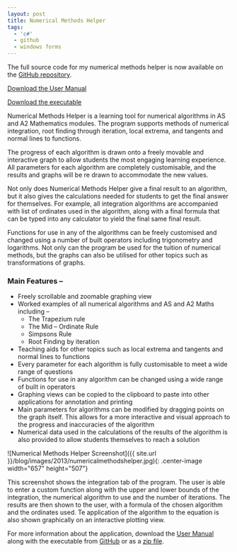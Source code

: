 ```yaml
---
layout: post
title: Numerical Methods Helper
tags:
  - 'c#'
  - github
  - windows forms
---
```

The full source code for my numerical methods helper is now available on the [GitHub repository][1].

[Download the User Manual][2]

[Download the executable][3]

Numerical Methods Helper is a learning tool for numerical algorithms in AS and A2 Mathematics modules. The program supports methods of numerical integration, root finding through iteration, local extrema, and tangents and normal lines to functions.

The progress of each algorithm is drawn onto a freely movable and interactive graph to allow students the most engaging learning experience. All parameters for each algorithm are completely customisable, and the results and graphs will be re drawn to accommodate the new values.

Not only does Numerical Methods Helper give a final result to an algorithm, but it also gives the calculations needed for students to get the final answer for themselves. For example, all integration algorithms are accompanied with list of ordinates used in the algorithm, along with a final formula that can be typed into any calculator to yield the final same final result.

Functions for use in any of the algorithms can be freely customised and changed using a number of built operators including trigonometry and logarithms. Not only can the program be used for the tuition of numerical methods, but the graphs can also be utilised for other topics such as transformations of graphs.

### Main Features –

  * Freely scrollable and zoomable graphing view
  * Worked examples of all numerical algorithms and AS and A2 Maths including – 
      * The Trapezium rule
      * The Mid – Ordinate Rule
      * Simpsons Rule
      * Root Finding by iteration
  * Teaching aids for other topics such as local extrema and tangents and normal lines to functions
  * Every parameter for each algorithm is fully customisable to meet a wide range of questions
  * Functions for use in any algorithm can be changed using a wide range of built in operators
  * Graphing views can be copied to the clipboard to paste into other applications for annotation and printing
  * Main parameters for algorithms can be modified by dragging points on the graph itself. This allows for a more interactive and visual approach to the progress and inaccuracies of the algorithm
  * Numerical data used in the calculations of the results of the algorithm is also provided to allow students themselves to reach a solution

![Numerical Methods Helper Screenshot]({{ site.url }}/blog/images/2013/numericalmethodshelper.jpg){: .center-image width="657" height="507"}

This screenshot shows the integration tab of the program. The user is able to enter a custom function along with the upper and lower bounds of the integration, the numerical algorithm to use and the number of iterations. The results are then shown to the user, with a formula of the chosen algorithm and the ordinates used. Te application of the algorithm to the equation is also shown graphically on an interactive plotting view.

For more information about the application, download the [User Manual][2] along with the executable from [GitHub][1] or as a [zip file][3].

 [1]: https://github.com/raharrison/NumericalMethodsHelper
 [2]: http://ryanharrison.co.uk/apps/numericalmethodshelper/User%20Manual.docx
 [3]: http://ryanharrison.co.uk/apps/numericalmethodshelper/NumericalMethodsHelper.zip